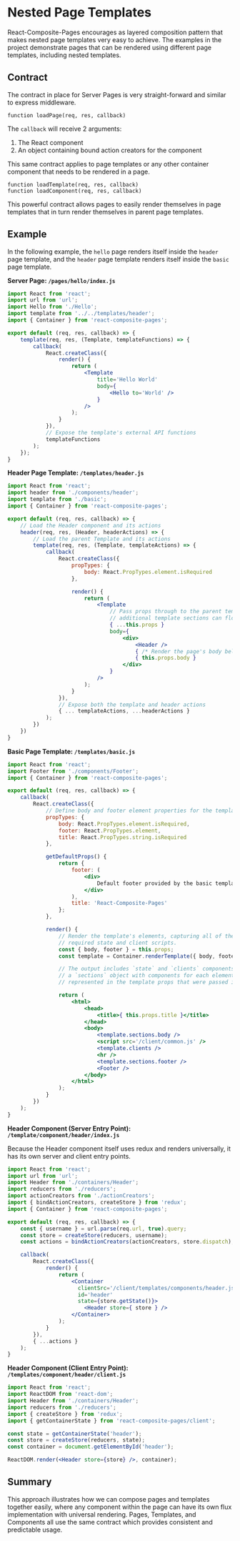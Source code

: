 # Nested Page Templates

React-Composite-Pages encourages as layered composition pattern that makes nested page templates very easy to achieve.  The examples in the project demonstrate pages that can be rendered using different page templates, including nested templates.

## Contract

The contract in place for Server Pages is very straight-forward and similar to express middleware.

```
function loadPage(req, res, callback)
```

The `callback` will receive 2 arguments:

1. The React component
1. An object containing bound action creators for the component

This same contract applies to page templates or any other container component that needs to be rendered in a page.

```
function loadTemplate(req, res, callback)
function loadComponent(req, res, callback)
```

This powerful contract allows pages to easily render themselves in page templates that in turn render themselves in parent page templates.

## Example

In the following example, the `hello` page renders itself inside the `header` page template, and the `header` page template renders itself inside the `basic` page template.

**Server Page: `/pages/hello/index.js`**

``` jsx
import React from 'react';
import url from 'url';
import Hello from './Hello';
import template from '../../templates/header';
import { Container } from 'react-composite-pages';

export default (req, res, callback) => {
    template(req, res, (Template, templateFunctions) => {
        callback(
            React.createClass({
                render() {
                    return (
                        <Template
                            title='Hello World'
                            body={
                                <Hello to='World' />
                            }
                        />
                    );
                }
            }),
            // Expose the template's external API functions
            templateFunctions
        );
    });
}
```

**Header Page Template: `/templates/header.js`**

```jsx
import React from 'react';
import header from './components/header';
import template from './basic';
import { Container } from 'react-composite-pages';

export default (req, res, callback) => {
    // Load the Header component and its actions
    header(req, res, (Header, headerActions) => {
        // Load the parent Template and its actions
        template(req, res, (Template, templateActions) => {
            callback(
                React.createClass({
                    propTypes: {
                        body: React.PropTypes.element.isRequired
                    },

                    render() {
                        return (
                            <Template
                                // Pass props through to the parent template so
                                // additional template sections can flow through
                                { ...this.props }
                                body={
                                    <div>
                                        <Header />
                                        { /* Render the page's body below the Header component */ }
                                        { this.props.body }
                                    </div>
                                }
                            />
                        );
                    }
                }),
                // Expose both the template and header actions
                { ... templateActions, ...headerActions }
            );
        })
    })
}
```

**Basic Page Template: `/templates/basic.js`**

``` jsx
import React from 'react';
import Footer from './components/Footer';
import { Container } from 'react-composite-pages';

export default (req, res, callback) => {
    callback(
        React.createClass({
            // Define body and footer element properties for the template
            propTypes: {
                body: React.PropTypes.element.isRequired,
                footer: React.PropTypes.element,
                title: React.PropTypes.string.isRequired
            },

            getDefaultProps() {
                return {
                    footer: (
                        <div>
                            Default footer provided by the basic template
                        </div>
                    ),
                    title: 'React-Composite-Pages'
                };
            },

            render() {
                // Render the template's elements, capturing all of the
                // required state and client scripts.
                const { body, footer } = this.props;
                const template = Container.renderTemplate({ body, footer });

                // The output includes `state` and `clients` components plus
                // a `sections` object with components for each element
                // represented in the template props that were passed in.

                return (
                    <html>
                        <head>
                            <title>{ this.props.title }</title>
                        </head>
                        <body>
                            <template.sections.body />
                            <script src='/client/common.js' />
                            <template.clients />
                            <hr />
                            <template.sections.footer />
                            <Footer />
                        </body>
                    </html>
                );
            }
        })
    );
}
```

**Header Component (Server Entry Point): `/template/component/header/index.js`**

Because the Header component itself uses redux and renders universally, it has its own server and client entry points.

``` jsx
import React from 'react';
import url from 'url';
import Header from './containers/Header';
import reducers from './reducers';
import actionCreators from './actionCreators';
import { bindActionCreators, createStore } from 'redux';
import { Container } from 'react-composite-pages';

export default (req, res, callback) => {
    const { username } = url.parse(req.url, true).query;
    const store = createStore(reducers, username);
    const actions = bindActionCreators(actionCreators, store.dispatch);

    callback(
        React.createClass({
            render() {
                return (
                    <Container
                      clientSrc='/client/templates/components/header.js'
                      id='header'
                      state={store.getState()}>
                        <Header store={ store } />
                    </Container>
                );
            }
        }),
        { ...actions }
    );
}
```

**Header Component (Client Entry Point): `/templates/component/header/client.js`**

``` jsx
import React from 'react';
import ReactDOM from 'react-dom';
import Header from './containers/Header';
import reducers from './reducers';
import { createStore } from 'redux';
import { getContainerState } from 'react-composite-pages/client';

const state = getContainerState('header');
const store = createStore(reducers, state);
const container = document.getElementById('header');

ReactDOM.render(<Header store={store} />, container);
```

## Summary

This approach illustrates how we can compose pages and templates together easily, where any component within the page can have its own flux implementation with universal rendering.  Pages, Templates, and Components all use the same contract which provides consistent and predictable usage.
